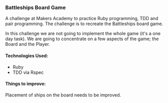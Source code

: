 ### Battleships Board Game

A challenge at Makers Academy to practice Ruby programming, TDD and pair programming. The challenge is to recreate the Battleships board game.

In this challenge we are not going to implement the whole game (it's a one day task). We are going to concentrate on a few aspects of the game; the Board and the Player.

#### Technologies Used:

* Ruby
* TDD via Rspec

#### Things to improve:

Placement of ships on the board needs to be improved.